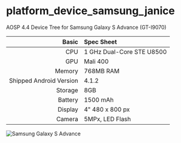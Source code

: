platform_device_samsung_janice
=============================

AOSP 4.4 Device Tree for Samsung Galaxy S Advance (GT-I9070)

Basic   | Spec Sheet
-------:|:-------------------------
CPU     | 1 GHz Dual-Core STE U8500
GPU     | Mali 400
Memory  | 768MB RAM
Shipped Android Version | 4.1.2
Storage | 8GB
Battery | 1500 mAh
Display | 4" 480 x 800 px
Camera  | 5MPx, LED Flash

![Samsung Galaxy S Advance](http://www.droid-guru.com/wp-content/uploads/2012/11/hk-en_GT-I9070HKATGY_001_front_white-682x1024.jpg "Samsung Galaxy S Advance")
